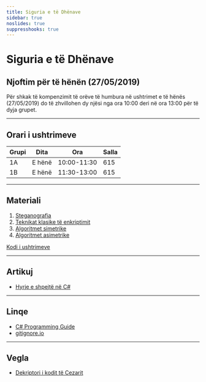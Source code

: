 ```yaml
---
title: Siguria e të Dhënave
sidebar: true
noslides: true
suppresshooks: true
---
```


# Siguria e të Dhënave

## Njoftim për të hënën (27/05/2019)

Për shkak të kompenzimit të orëve të humbura në ushtrimet e të hënës (27/05/2019) do të zhvillohen dy njësi nga ora 10:00 deri në ora 13:00 për të dyja grupet.

---

## Orari i ushtrimeve

| Grupi | Dita   | Ora         | Salla |
| ----- | ------ | ----------- | ----- |
| 1A    | E hënë | 10:00-11:30 | 615   |
| 1B    | E hënë | 11:30-13:00 | 615   |

---

## Materiali

1. [Steganografia](/lendet/siguria-dhenave/java1)
2. [Teknikat klasike të enkriptimit](/lendet/siguria-dhenave/java2)
3. [Algoritmet simetrike](/lendet/siguria-dhenave/java3)
4. [Algoritmet asimetrike](/lendet/siguria-dhenave/java4)

[Kodi i ushtrimeve](https://github.com/edongashi/data-security-2019)

---

## Artikuj

- [Hyrje e shpejtë në C#](/artikuj/csharp/hyrje)

---

## Linqe

- [C# Programming Guide](https://docs.microsoft.com/en-us/dotnet/csharp/programming-guide/)
- [gitignore.io](https://gitignore.io/)

---

## Vegla

- [Dekriptori i kodit të Cezarit](/app?id=yk4brq4nykn4hlocxxbixqudyobf5q5wazwmhggcwdbyqa6dxbvcobt5azxtoni)
